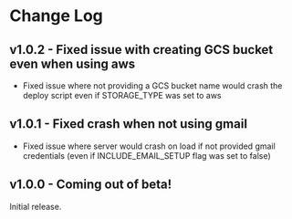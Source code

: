 # Change Log

## v1.0.2 - Fixed issue with creating GCS bucket even when using aws

- Fixed issue where not providing a GCS bucket name would crash the deploy script even if STORAGE_TYPE was set to aws

## v1.0.1 - Fixed crash when not using gmail

- Fixed issue where server would crash on load if not provided gmail credentials (even if INCLUDE_EMAIL_SETUP flag was set to false)


## v1.0.0 - Coming out of beta!

Initial release.
